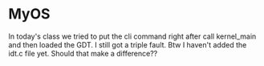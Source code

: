 # MyOS
In today's class we tried to put the cli command right after call kernel_main and then loaded the GDT. I still got a triple fault. Btw I haven't added the idt.c file yet. Should that make a difference??
